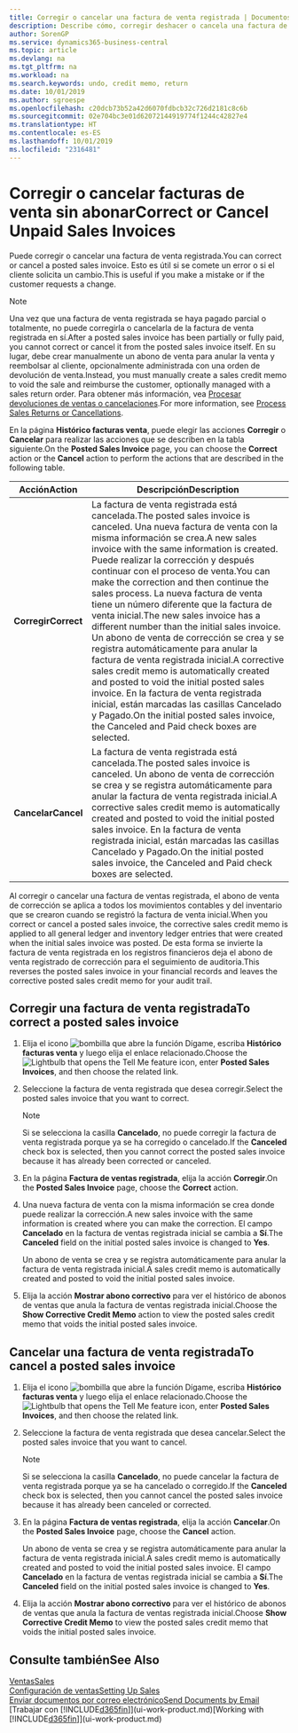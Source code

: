 ```yaml
---
title: Corregir o cancelar una factura de venta registrada | Documentos de Microsoft
description: Describe cómo, corregir deshacer o cancela una factura de venta registrada y aplicar un abono de venta.
author: SorenGP
ms.service: dynamics365-business-central
ms.topic: article
ms.devlang: na
ms.tgt_pltfrm: na
ms.workload: na
ms.search.keywords: undo, credit memo, return
ms.date: 10/01/2019
ms.author: sgroespe
ms.openlocfilehash: c20dcb73b52a42d6070fdbcb32c726d2181c8c6b
ms.sourcegitcommit: 02e704bc3e01d62072144919774f1244c42827e4
ms.translationtype: HT
ms.contentlocale: es-ES
ms.lasthandoff: 10/01/2019
ms.locfileid: "2316481"
---
```

# <a name="correct-or-cancel-unpaid-sales-invoices"></a><span data-ttu-id="b15fa-103">Corregir o cancelar facturas de venta sin abonar</span><span class="sxs-lookup"><span data-stu-id="b15fa-103">Correct or Cancel Unpaid Sales Invoices</span></span>
<span data-ttu-id="b15fa-104">Puede corregir o cancelar una factura de venta registrada.</span><span class="sxs-lookup"><span data-stu-id="b15fa-104">You can correct or cancel a posted sales invoice.</span></span> <span data-ttu-id="b15fa-105">Esto es útil si se comete un error o si el cliente solicita un cambio.</span><span class="sxs-lookup"><span data-stu-id="b15fa-105">This is useful if you make a mistake or if the customer requests a change.</span></span>

> [!NOTE]  
>   <span data-ttu-id="b15fa-106">Una vez que una factura de venta registrada se haya pagado parcial o totalmente, no puede corregirla o cancelarla de la factura de venta registrada en sí.</span><span class="sxs-lookup"><span data-stu-id="b15fa-106">After a posted sales invoice has been partially or fully paid, you cannot correct or cancel it from the posted sales invoice itself.</span></span> <span data-ttu-id="b15fa-107">En su lugar, debe crear manualmente un abono de venta para anular la venta y reembolsar al cliente, opcionalmente administrada con una orden de devolución de venta.</span><span class="sxs-lookup"><span data-stu-id="b15fa-107">Instead, you must manually create a sales credit memo to void the sale and reimburse the customer, optionally managed with a sales return order.</span></span> <span data-ttu-id="b15fa-108">Para obtener más información, vea [Procesar devoluciones de ventas o cancelaciones](sales-how-process-sales-returns-cancellations.md).</span><span class="sxs-lookup"><span data-stu-id="b15fa-108">For more information, see [Process Sales Returns or Cancellations](sales-how-process-sales-returns-cancellations.md).</span></span>

<span data-ttu-id="b15fa-109">En la página **Histórico facturas venta**, puede elegir las acciones **Corregir** o **Cancelar** para realizar las acciones que se describen en la tabla siguiente.</span><span class="sxs-lookup"><span data-stu-id="b15fa-109">On the **Posted Sales Invoice** page, you can choose the **Correct** action or the **Cancel** action to perform the actions that are described in the following table.</span></span>

| <span data-ttu-id="b15fa-110">Acción</span><span class="sxs-lookup"><span data-stu-id="b15fa-110">Action</span></span> | <span data-ttu-id="b15fa-111">Descripción</span><span class="sxs-lookup"><span data-stu-id="b15fa-111">Description</span></span> |
| --- | --- |
| <span data-ttu-id="b15fa-112">**Corregir**</span><span class="sxs-lookup"><span data-stu-id="b15fa-112">**Correct**</span></span> |<span data-ttu-id="b15fa-113">La factura de venta registrada está cancelada.</span><span class="sxs-lookup"><span data-stu-id="b15fa-113">The posted sales invoice is canceled.</span></span> <span data-ttu-id="b15fa-114">Una nueva factura de venta con la misma información se crea.</span><span class="sxs-lookup"><span data-stu-id="b15fa-114">A new sales invoice with the same information is created.</span></span> <span data-ttu-id="b15fa-115">Puede realizar la corrección y después continuar con el proceso de venta.</span><span class="sxs-lookup"><span data-stu-id="b15fa-115">You can make the correction and then continue the sales process.</span></span> <span data-ttu-id="b15fa-116">La nueva factura de venta tiene un número diferente que la factura de venta inicial.</span><span class="sxs-lookup"><span data-stu-id="b15fa-116">The new sales invoice has a different number than the initial sales invoice.</span></span> <span data-ttu-id="b15fa-117">Un abono de venta de corrección se crea y se registra automáticamente para anular la factura de venta registrada inicial.</span><span class="sxs-lookup"><span data-stu-id="b15fa-117">A corrective sales credit memo is automatically created and posted to void the initial posted sales invoice.</span></span> <span data-ttu-id="b15fa-118">En la factura de venta registrada inicial, están marcadas las casillas Cancelado y Pagado.</span><span class="sxs-lookup"><span data-stu-id="b15fa-118">On the initial posted sales invoice, the Canceled and Paid check boxes are selected.</span></span> |
| <span data-ttu-id="b15fa-119">**Cancelar**</span><span class="sxs-lookup"><span data-stu-id="b15fa-119">**Cancel**</span></span> |<span data-ttu-id="b15fa-120">La factura de venta registrada está cancelada.</span><span class="sxs-lookup"><span data-stu-id="b15fa-120">The posted sales invoice is canceled.</span></span> <span data-ttu-id="b15fa-121">Un abono de venta de corrección se crea y se registra automáticamente para anular la factura de venta registrada inicial.</span><span class="sxs-lookup"><span data-stu-id="b15fa-121">A corrective sales credit memo is automatically created and posted to void the initial posted sales invoice.</span></span> <span data-ttu-id="b15fa-122">En la factura de venta registrada inicial, están marcadas las casillas Cancelado y Pagado.</span><span class="sxs-lookup"><span data-stu-id="b15fa-122">On the initial posted sales invoice, the Canceled and Paid check boxes are selected.</span></span> |

<span data-ttu-id="b15fa-123">Al corregir o cancelar una factura de ventas registrada, el abono de venta de corrección se aplica a todos los movimientos contables y del inventario que se crearon cuando se registró la factura de venta inicial.</span><span class="sxs-lookup"><span data-stu-id="b15fa-123">When you correct or cancel a posted sales invoice, the corrective sales credit memo is applied to all general ledger and inventory ledger entries that were created when the initial sales invoice was posted.</span></span> <span data-ttu-id="b15fa-124">De esta forma se invierte la factura de venta registrada en los registros financieros deja el abono de venta registrado de corrección para el seguimiento de auditoria.</span><span class="sxs-lookup"><span data-stu-id="b15fa-124">This reverses the posted sales invoice in your financial records and leaves the corrective posted sales credit memo for your audit trail.</span></span>

## <a name="to-correct-a-posted-sales-invoice"></a><span data-ttu-id="b15fa-125">Corregir una factura de venta registrada</span><span class="sxs-lookup"><span data-stu-id="b15fa-125">To correct a posted sales invoice</span></span>
1. <span data-ttu-id="b15fa-126">Elija el icono ![bombilla que abre la función Dígame](media/ui-search/search_small.png "Dígame que desea hacer"), escriba **Histórico facturas venta** y luego elija el enlace relacionado.</span><span class="sxs-lookup"><span data-stu-id="b15fa-126">Choose the ![Lightbulb that opens the Tell Me feature](media/ui-search/search_small.png "Tell me what you want to do") icon, enter **Posted Sales Invoices**, and then choose the related link.</span></span>  
2. <span data-ttu-id="b15fa-127">Seleccione la factura de venta registrada que desea corregir.</span><span class="sxs-lookup"><span data-stu-id="b15fa-127">Select the posted sales invoice that you want to correct.</span></span>

    > [!NOTE]  
    >   <span data-ttu-id="b15fa-128">Si se selecciona la casilla **Cancelado**, no puede corregir la factura de venta registrada porque ya se ha corregido o cancelado.</span><span class="sxs-lookup"><span data-stu-id="b15fa-128">If the **Canceled** check box is selected, then you cannot correct the posted sales invoice because it has already been corrected or canceled.</span></span>
3. <span data-ttu-id="b15fa-129">En la página **Factura de ventas registrada**, elija la acción **Corregir**.</span><span class="sxs-lookup"><span data-stu-id="b15fa-129">On the **Posted Sales Invoice** page, choose the **Correct** action.</span></span>  
4. <span data-ttu-id="b15fa-130">Una nueva factura de venta con la misma información se crea donde puede realizar la corrección.</span><span class="sxs-lookup"><span data-stu-id="b15fa-130">A new sales invoice with the same information is created where you can make the correction.</span></span> <span data-ttu-id="b15fa-131">El campo **Cancelado** en la factura de ventas registrada inicial se cambia a **Sí**.</span><span class="sxs-lookup"><span data-stu-id="b15fa-131">The **Canceled** field on the initial posted sales invoice is changed to **Yes**.</span></span>

    <span data-ttu-id="b15fa-132">Un abono de venta se crea y se registra automáticamente para anular la factura de venta registrada inicial.</span><span class="sxs-lookup"><span data-stu-id="b15fa-132">A sales credit memo is automatically created and posted to void the initial posted sales invoice.</span></span>
5. <span data-ttu-id="b15fa-133">Elija la acción **Mostrar abono correctivo** para ver el histórico de abonos de ventas que anula la factura de ventas registrada inicial.</span><span class="sxs-lookup"><span data-stu-id="b15fa-133">Choose the **Show Corrective Credit Memo** action to view the posted sales credit memo that voids the initial posted sales invoice.</span></span>

## <a name="to-cancel-a-posted-sales-invoice"></a><span data-ttu-id="b15fa-134">Cancelar una factura de venta registrada</span><span class="sxs-lookup"><span data-stu-id="b15fa-134">To cancel a posted sales invoice</span></span>
1. <span data-ttu-id="b15fa-135">Elija el icono ![bombilla que abre la función Dígame](media/ui-search/search_small.png "Dígame que desea hacer"), escriba **Histórico facturas venta** y luego elija el enlace relacionado.</span><span class="sxs-lookup"><span data-stu-id="b15fa-135">Choose the ![Lightbulb that opens the Tell Me feature](media/ui-search/search_small.png "Tell me what you want to do") icon, enter **Posted Sales Invoices**, and then choose the related link.</span></span>  
2. <span data-ttu-id="b15fa-136">Seleccione la factura de venta registrada que desea cancelar.</span><span class="sxs-lookup"><span data-stu-id="b15fa-136">Select the posted sales invoice that you want to cancel.</span></span>

    > [!NOTE]  
    >   <span data-ttu-id="b15fa-137">Si se selecciona la casilla **Cancelado**, no puede cancelar la factura de venta registrada porque ya se ha cancelado o corregido.</span><span class="sxs-lookup"><span data-stu-id="b15fa-137">If the **Canceled** check box is selected, then you cannot cancel the posted sales invoice because it has already been canceled or corrected.</span></span>
3. <span data-ttu-id="b15fa-138">En la página **Factura de ventas registrada**, elija la acción **Cancelar**.</span><span class="sxs-lookup"><span data-stu-id="b15fa-138">On the **Posted Sales Invoice** page, choose the **Cancel** action.</span></span>

    <span data-ttu-id="b15fa-139">Un abono de venta se crea y se registra automáticamente para anular la factura de venta registrada inicial.</span><span class="sxs-lookup"><span data-stu-id="b15fa-139">A sales credit memo is automatically created and posted to void the initial posted sales invoice.</span></span> <span data-ttu-id="b15fa-140">El campo **Cancelado** en la factura de ventas registrada inicial se cambia a **Sí**.</span><span class="sxs-lookup"><span data-stu-id="b15fa-140">The **Canceled** field on the initial posted sales invoice is changed to **Yes**.</span></span>
4. <span data-ttu-id="b15fa-141">Elija la acción **Mostrar abono correctivo** para ver el histórico de abonos de ventas que anula la factura de ventas registrada inicial.</span><span class="sxs-lookup"><span data-stu-id="b15fa-141">Choose **Show Corrective Credit Memo** to view the posted sales credit memo that voids the initial posted sales invoice.</span></span>

## <a name="see-also"></a><span data-ttu-id="b15fa-142">Consulte también</span><span class="sxs-lookup"><span data-stu-id="b15fa-142">See Also</span></span>
[<span data-ttu-id="b15fa-143">Ventas</span><span class="sxs-lookup"><span data-stu-id="b15fa-143">Sales</span></span>](sales-manage-sales.md)  
[<span data-ttu-id="b15fa-144">Configuración de ventas</span><span class="sxs-lookup"><span data-stu-id="b15fa-144">Setting Up Sales</span></span>](sales-setup-sales.md)  
[<span data-ttu-id="b15fa-145">Enviar documentos por correo electrónico</span><span class="sxs-lookup"><span data-stu-id="b15fa-145">Send Documents by Email</span></span>](ui-how-send-documents-email.md)  
<span data-ttu-id="b15fa-146">[Trabajar con [!INCLUDE[d365fin](includes/d365fin_md.md)]](ui-work-product.md)</span><span class="sxs-lookup"><span data-stu-id="b15fa-146">[Working with [!INCLUDE[d365fin](includes/d365fin_md.md)]](ui-work-product.md)</span></span>
